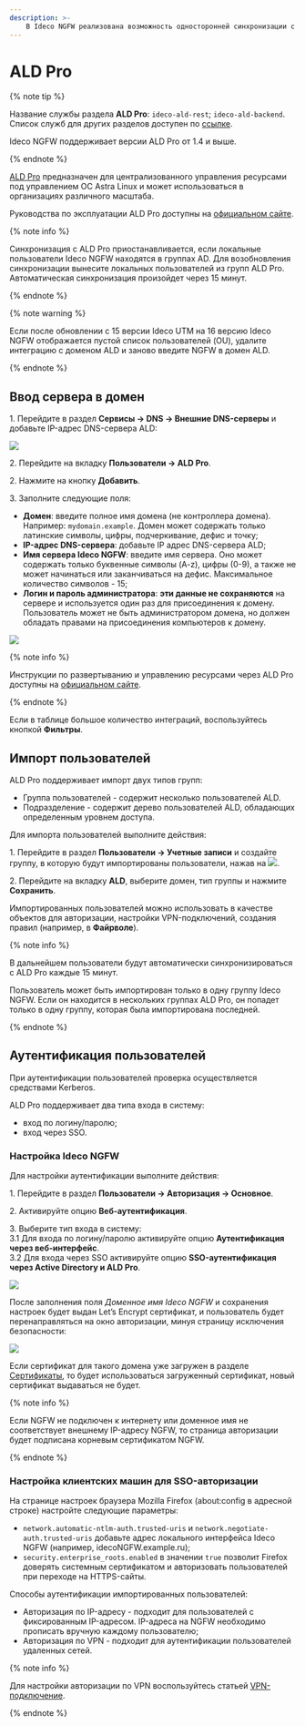 ```yaml
---
description: >- 
    В Ideco NGFW реализована возможность односторонней синхронизации с системой управления каталогами ALD Pro.
---
```


# ALD Pro

{% note tip %}

Название службы раздела **ALD Pro**: `ideco-ald-rest`; `ideco-ald-backend`. \
Список служб для других разделов доступен по [ссылке](../../../ngfw/settings/server-management/terminal.md).

Ideco NGFW поддерживает версии ALD Pro от 1.4 и выше.

{% endnote %}

[ALD Pro](https://www.aldpro.ru/) предназначен для централизованного управления ресурсами под управлением ОС Astra Linux и может использоваться в организациях различного масштаба.

Руководства по эксплуатации ALD Pro доступны на [официальном сайте](https://www.aldpro.ru/docs/).

{% note info %}

Синхронизация с ALD Pro приостанавливается, если локальные пользователи Ideco NGFW находятся в группах AD.
Для возобновления синхронизации вынесите локальных пользователей из групп ALD Pro. Автоматическая синхронизация произойдет через 15 минут.

{% endnote %}

{% note warning %}

Если после обновлении с 15 версии Ideco UTM на 16 версию Ideco NGFW отображается пустой список пользователей (OU), удалите интеграцию с доменом ALD и заново введите NGFW в домен ALD.  

{% endnote %}

## Ввод сервера в домен

1\. Перейдите в раздел **Сервисы -> DNS -> Внешние DNS-серверы** и добавьте IP-адрес DNS-сервера ALD:

![](../../../_images/ald-pro1.png)

2\. Перейдите на вкладку **Пользователи -> ALD Pro**.

2\. Нажмите на кнопку **Добавить**.

3\. Заполните следующие поля:

   * **Домен**: введите полное имя домена (не контроллера домена). Например: `mydomain.example`. Домен может содержать только латинские символы, цифры, подчеркивание, дефис и точку;
   * **IP-адрес DNS-сервера**: добавьте IP адрес DNS-сервера ALD;
   * **Имя сервера Ideco NGFW**: введите имя сервера. Оно может содержать только буквенные символы (A-z), цифры (0-9), а также не может начинаться или заканчиваться на дефис. Максимальное количество символов - 15;
   * **Логин и пароль администратора**: **эти данные не сохраняются** на сервере и используется один раз для присоединения к домену. Пользователь может не быть администратором домена, но должен обладать правами на присоединения компьютеров к домену.

![](../../../_images/ald-pro.png)

{% note info %}

Инструкции по развертыванию и управлению ресурсами через ALD Pro доступны на [официальном сайте](https://www.aldpro.ru/docs/).

{% endnote %}

Если в таблице большое количество интеграций, воспользуйтесь кнопкой **Фильтры**.

## Импорт пользователей

ALD Pro поддерживает импорт двух типов групп:

* Группа пользователей - содержит несколько пользователей ALD.
* Подразделение - содержит дерево пользователей ALD, обладающих определенным уровнем доступа.

Для импорта пользователей выполните действия:

1\. Перейдите в раздел **Пользователи -> Учетные записи** и создайте группу, в которую будут импортированы пользователи, нажав на ![](../../../_images/icon-folder.png).

2\. Перейдите на вкладку **ALD**, выберите домен, тип группы и нажмите **Сохранить**.

Импортированных пользователей можно использовать в качестве объектов для авторизации, настройки VPN-подключений, создания правил (например, в **Файрволе**).

{% note info %}

В дальнейшем пользователи будут автоматически синхронизироваться с ALD Pro каждые 15 минут.

Пользователь может быть импортирован только в одну группу Ideco NGFW. Если он находится в нескольких группах ALD Pro, он попадет только в одну группу, которая была импортирована последней.

{% endnote %}

## Аутентификация пользователей

При аутентификации пользователей проверка осуществляется средствами Kerberos.

ALD Pro поддерживает два типа входа в систему:

* вход по логину/паролю;
* вход через SSO.

### Настройка Ideco NGFW

Для настройки аутентификации выполните действия: 

1\. Перейдите в раздел **Пользователи -> Авторизация -> Основное**.

2\. Активируйте опцию **Веб-аутентификация**.

3\. Выберите тип входа в систему:\
    3.1 Для входа по логину/паролю активируйте опцию **Аутентификация через веб-интерфейс**.\
    3.2 Для входа через SSO активируйте опцию **SSO-аутентификация через Active Directory и ALD Pro**.

![](../../../_images/active-directory5.png)

После заполнения поля *Доменное имя Ideco NGFW* и сохранения настроек будет выдан Let’s Encrypt сертификат, и пользователь будет перенаправляться на окно авторизации, минуя страницу исключения безопасности:

![](../../../_images/web-autorization2.png)

Если сертификат для такого домена уже загружен в разделе [Сертификаты](../../../ngfw/settings/services/certificates/README.md), то будет использоваться загруженный сертификат, новый сертификат выдаваться не будет.

{% note info %}

Если NGFW не подключен к интернету или доменное имя не соответствует внешнему IP-адресу NGFW, то страница авторизации будет подписана корневым сертификатом NGFW.

{% endnote %}

### Настройка клиентских машин для SSO-авторизации

На странице настроек браузера Mozilla Firefox (about:config в адресной строке) настройте следующие параметры:

* `network.automatic-ntlm-auth.trusted-uris` и `network.negotiate-auth.trusted-uris` добавьте адрес локального интерфейса Ideco NGFW (например, idecoNGFW.example.ru);
* `security.enterprise_roots.enabled` в значении `true` позволит Firefox доверять системным сертификатом и авторизовать пользователей при переходе на HTTPS-сайты.

Способы аутентификации импортированных пользователей:

* Авторизация по IP-адресу - подходит для пользователей с фиксированным IP-адресом. IP-адреса на NGFW необходимо прописать вручную каждому пользователю;
* Авторизация по VPN - подходит для аутентификации пользователей удаленных сетей.

{% note info %}

Для настройки авторизации по VPN воспользуйтесь статьей [VPN-подключение](../../../ngfw/settings/users/authorization/vpn-connection/README.md).

{% endnote %}

